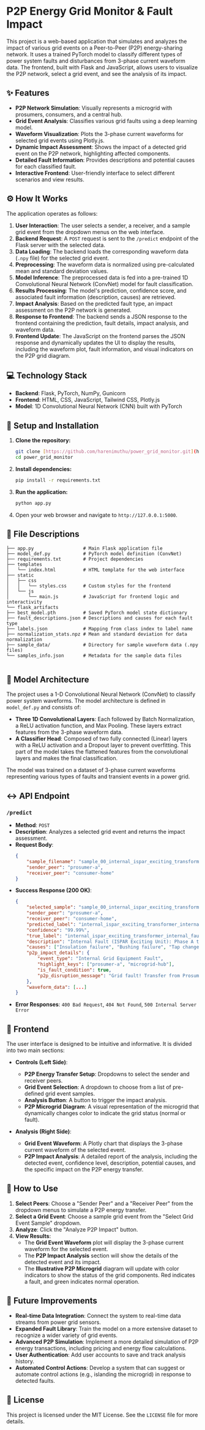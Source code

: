 # P2P Energy Grid Monitor & Fault Impact

This project is a web-based application that simulates and analyzes the impact of various grid events on a Peer-to-Peer (P2P) energy-sharing network. It uses a trained PyTorch model to classify different types of power system faults and disturbances from 3-phase current waveform data. The frontend, built with Flask and JavaScript, allows users to visualize the P2P network, select a grid event, and see the analysis of its impact.

## ✨ Features

* **P2P Network Simulation**: Visually represents a microgrid with prosumers, consumers, and a central hub.
* **Grid Event Analysis**: Classifies various grid faults using a deep learning model.
* **Waveform Visualization**: Plots the 3-phase current waveforms for selected grid events using Plotly.js.
* **Dynamic Impact Assessment**: Shows the impact of a detected grid event on the P2P network, highlighting affected components.
* **Detailed Fault Information**: Provides descriptions and potential causes for each classified fault.
* **Interactive Frontend**: User-friendly interface to select different scenarios and view results.

## ⚙️ How It Works

The application operates as follows:

1.  **User Interaction**: The user selects a sender, a receiver, and a sample grid event from the dropdown menus on the web interface.
2.  **Backend Request**: A `POST` request is sent to the `/predict` endpoint of the Flask server with the selected data.
3.  **Data Loading**: The backend loads the corresponding waveform data (`.npy` file) for the selected grid event.
4.  **Preprocessing**: The waveform data is normalized using pre-calculated mean and standard deviation values.
5.  **Model Inference**: The preprocessed data is fed into a pre-trained 1D Convolutional Neural Network (ConvNet) model for fault classification.
6.  **Results Processing**: The model's prediction, confidence score, and associated fault information (description, causes) are retrieved.
7.  **Impact Analysis**: Based on the predicted fault type, an impact assessment on the P2P network is generated.
8.  **Response to Frontend**: The backend sends a JSON response to the frontend containing the prediction, fault details, impact analysis, and waveform data.
9.  **Frontend Update**: The JavaScript on the frontend parses the JSON response and dynamically updates the UI to display the results, including the waveform plot, fault information, and visual indicators on the P2P grid diagram.

## 💻 Technology Stack

* **Backend**: Flask, PyTorch, NumPy, Gunicorn
* **Frontend**: HTML, CSS, JavaScript, Tailwind CSS, Plotly.js
* **Model**: 1D Convolutional Neural Network (CNN) built with PyTorch

## 🚀 Setup and Installation

1.  **Clone the repository:**
    ```bash
    git clone [https://github.com/harenimuthu/power_grid_monitor.git](https://github.com/harenimuthu/power_grid_monitor.git)
    cd power_grid_monitor
    ```
2.  **Install dependencies:**
    ```bash
    pip install -r requirements.txt
    ```
3.  **Run the application:**
    ```bash
    python app.py
    ```
4.  Open your web browser and navigate to `http://127.0.0.1:5000`.

## 📂 File Descriptions

```
├── app.py                  # Main Flask application file
├── model_def.py            # PyTorch model definition (ConvNet)
├── requirements.txt        # Project dependencies
├── templates
│   └── index.html          # HTML template for the web interface
├── static
│   ├── css
│   │   └── styles.css      # Custom styles for the frontend
│   └── js
│       └── main.js         # JavaScript for frontend logic and interactivity
└── flask_artifacts
├── best_model.pth          # Saved PyTorch model state dictionary
├── fault_descriptions.json # Descriptions and causes for each fault type
├── labels.json             # Mapping from class index to label name
├── normalization_stats.npz # Mean and standard deviation for data normalization
├── sample_data/            # Directory for sample waveform data (.npy files)
└── samples_info.json       # Metadata for the sample data files


```

## 🧠 Model Architecture

The project uses a 1-D Convolutional Neural Network (ConvNet) to classify power system waveforms. The model architecture is defined in `model_def.py` and consists of:

* **Three 1D Convolutional Layers**: Each followed by Batch Normalization, a ReLU activation function, and Max Pooling. These layers extract features from the 3-phase waveform data.
* **A Classifier Head**: Composed of two fully connected (Linear) layers with a ReLU activation and a Dropout layer to prevent overfitting. This part of the model takes the flattened features from the convolutional layers and makes the final classification.

The model was trained on a dataset of 3-phase current waveforms representing various types of faults and transient events in a power grid.

## ↔️ API Endpoint

### `/predict`

* **Method**: `POST`
* **Description**: Analyzes a selected grid event and returns the impact assessment.
* **Request Body**:
    ```json
    {
        "sample_filename": "sample_00_internal_ispar_exciting_transformer_internal_faults_Class1.npy",
        "sender_peer": "prosumer-a",
        "receiver_peer": "consumer-home"
    }
    ```
* **Success Response (200 OK)**:
    ```json
    {
        "selected_sample": "sample_00_internal_ispar_exciting_transformer_internal_faults_Class1.npy",
        "sender_peer": "prosumer-a",
        "receiver_peer": "consumer-home",
        "predicted_label": "internal_ispar_exciting_transformer_internal_faults_Class1",
        "confidence": "99.99%",
        "true_label": "internal_ispar_exciting_transformer_internal_faults_Class1",
        "description": "Internal Fault (ISPAR Exciting Unit): Phase A to Ground (AG).",
        "causes": ["Insulation failure", "Bushing failure", "Tap changer fault"],
        "p2p_impact_details": {
            "event_type": "Internal Grid Equipment Fault",
            "highlight_keys": ["prosumer-a", "microgrid-hub"],
            "is_fault_condition": true,
            "p2p_disruption_message": "Grid fault! Transfer from Prosumer A likely disrupted. Fault in local microgrid regulation/transformation equipment. P2P transfers likely disrupted."
        },
        "waveform_data": [...]
    }
    ```
* **Error Responses**: `400 Bad Request`, `404 Not Found`, `500 Internal Server Error`

## 🎨 Frontend

The user interface is designed to be intuitive and informative. It is divided into two main sections:

* **Controls (Left Side)**:
    * **P2P Energy Transfer Setup**: Dropdowns to select the sender and receiver peers.
    * **Grid Event Selection**: A dropdown to choose from a list of pre-defined grid event samples.
    * **Analysis Button**: A button to trigger the impact analysis.
    * **P2P Microgrid Diagram**: A visual representation of the microgrid that dynamically changes color to indicate the grid status (normal or fault).

* **Analysis (Right Side)**:
    * **Grid Event Waveform**: A Plotly chart that displays the 3-phase current waveform of the selected event.
    * **P2P Impact Analysis**: A detailed report of the analysis, including the detected event, confidence level, description, potential causes, and the specific impact on the P2P energy transfer.

## 📖 How to Use

1.  **Select Peers**: Choose a "Sender Peer" and a "Receiver Peer" from the dropdown menus to simulate a P2P energy transfer.
2.  **Select a Grid Event**: Choose a sample grid event from the "Select Grid Event Sample" dropdown.
3.  **Analyze**: Click the "Analyze P2P Impact" button.
4.  **View Results**:
    * The **Grid Event Waveform** plot will display the 3-phase current waveform for the selected event.
    * The **P2P Impact Analysis** section will show the details of the detected event and its impact.
    * The **Illustrative P2P Microgrid** diagram will update with color indicators to show the status of the grid components. Red indicates a fault, and green indicates normal operation.

## 🔮 Future Improvements

* **Real-time Data Integration**: Connect the system to real-time data streams from power grid sensors.
* **Expanded Fault Library**: Train the model on a more extensive dataset to recognize a wider variety of grid events.
* **Advanced P2P Simulation**: Implement a more detailed simulation of P2P energy transactions, including pricing and energy flow calculations.
* **User Authentication**: Add user accounts to save and track analysis history.
* **Automated Control Actions**: Develop a system that can suggest or automate control actions (e.g., islanding the microgrid) in response to detected faults.

## 📜 License

This project is licensed under the MIT License. See the `LICENSE` file for more details.






